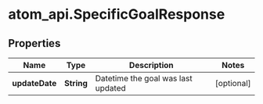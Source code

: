 # atom_api.SpecificGoalResponse

## Properties
Name | Type | Description | Notes
------------ | ------------- | ------------- | -------------
**updateDate** | **String** | Datetime the goal was last updated | [optional] 


